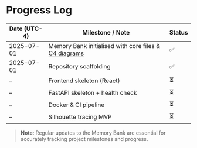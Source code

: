 <!-- SPDX-License-Identifier: Apache-2.0 -->
# Progress Log

| Date (UTC-4) | Milestone / Note                                      | Status        |
| ------------ | ----------------------------------------------------- | ------------- |
| 2025-07-01   | Memory Bank initialised with core files & [C4 diagrams](./systemPatterns.md) | ✅             |
| 2025-07-01   | Repository scaffolding                                | ✅ |
| –            | Frontend skeleton (React)                             | ⏳             |
| –            | FastAPI skeleton + health check                       | ⏳             |
| –            | Docker & CI pipeline                                  | ⏳             |
| –            | Silhouette tracing MVP                                | ⏳             |

> **Note**: Regular updates to the Memory Bank are essential for accurately tracking project milestones and progress.
